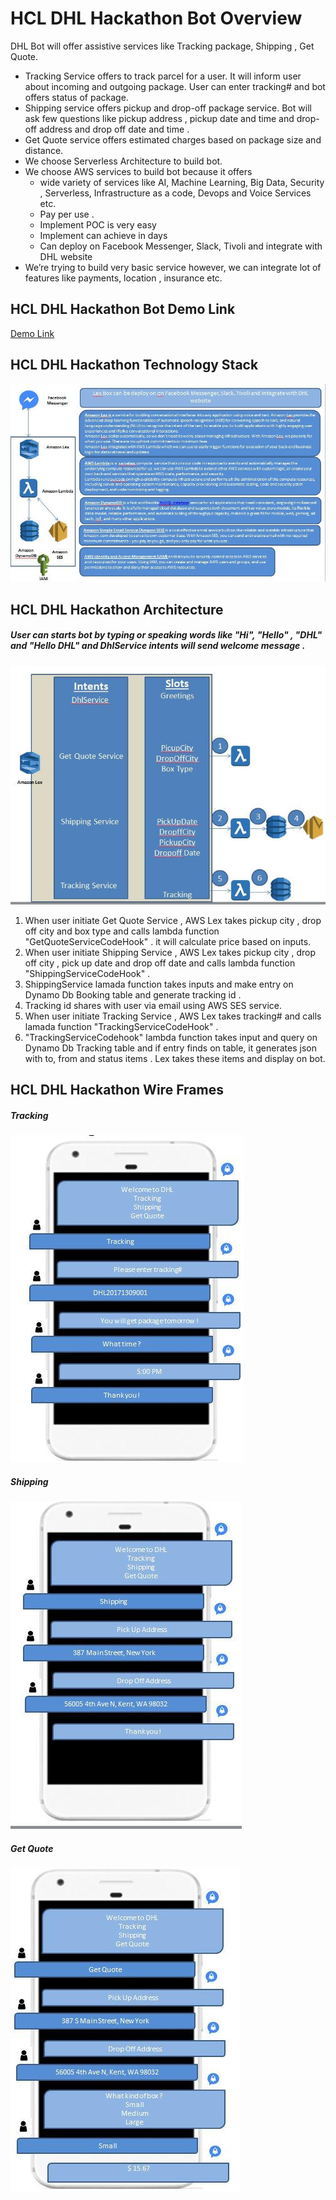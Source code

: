# HCL DHL Hackathon Bot Overview
DHL Bot will offer assistive services like Tracking package, Shipping , Get Quote.
+ Tracking Service offers to track parcel for a user. It will inform user about incoming and outgoing package. User can enter tracking# and bot offers status of package.
+ Shipping service offers pickup and drop-off package service. Bot will ask few questions like pickup address , pickup date and time and drop-off address and drop off date and time .
+ Get Quote service offers estimated charges based on package size and distance.
+ We choose Serverless Architecture to build bot.
+ We choose AWS services to build bot because it offers
    - wide variety of services like AI, Machine Learning, Big Data, Security , Serverless, Infrastructure as a code, Devops and Voice Services  etc.
    - Pay per use .
    - Implement POC is very easy
    - Implement can achieve in days
    - Can deploy on Facebook Messenger, Slack, Tivoli and integrate with DHL website
+ We’re trying to build very basic service however, we can integrate lot of features like payments, location , insurance etc.

## HCL DHL Hackathon Bot Demo Link
[Demo Link](	https://dhl-pipeline-1oylq1kfcgpix-webappbucket-14g285dcv3ey5.s3.amazonaws.com/index.html)

## HCL DHL Hackathon Technology Stack
![Technical Stack](https://github.com/kanthedgaurav/HCL_DHL_Bot/blob/master/img/Technical%20Stack.jpg)

## HCL DHL Hackathon Architecture
##### User can starts bot by typing or speaking words like "Hi", "Hello" , "DHL" and "Hello DHL" and DhlService intents will send welcome message .
![Architecture](https://github.com/kanthedgaurav/HCL_DHL_Bot/blob/master/img/LLA.jpg)
1. When user initiate Get Quote Service , AWS Lex takes pickup city , drop off city and box type and calls lambda function "GetQuoteServiceCodeHook" . it will calculate price based on inputs.
2. When user initiate Shipping Service , AWS Lex takes pickup city , drop off city , pick up date and drop off date and calls lambda function "ShippingServiceCodeHook" .
3. ShippingService lamada function takes inputs and make entry on Dynamo Db Booking table and generate tracking id .
4. Tracking id shares with user via email using AWS SES service.
5. When user initiate Tracking Service , AWS Lex takes tracking# and calls lamada function "TrackingServiceCodeHook" .
6. "TrackingServiceCodehook" lambda function takes input and query on Dynamo Db Tracking table and if entry finds on table, it generates  json with to, from and status items . Lex takes these items and display on bot.

## HCL DHL Hackathon Wire Frames

##### Tracking

![Tracking](https://github.com/kanthedgaurav/HCL_DHL_Bot/blob/master/img/Tracking.jpg)

##### Shipping

![Shipping](https://github.com/kanthedgaurav/HCL_DHL_Bot/blob/master/img/Shipping.jpg)

##### Get Quote

![Get Quote](https://github.com/kanthedgaurav/HCL_DHL_Bot/blob/master/img/Get%20Quote.jpg)
